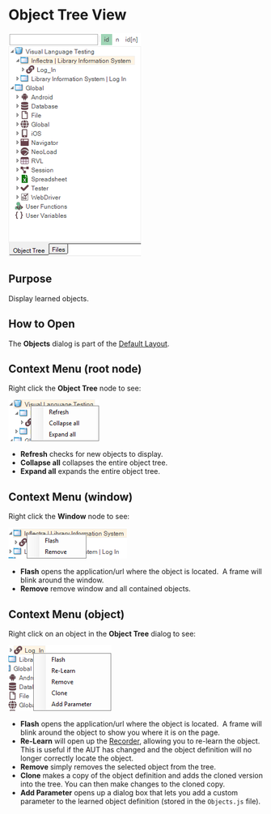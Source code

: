 # Object Tree View

![object tree](./img/object_tree1.png)

## Purpose

Display learned objects.

## How to Open

The **Objects** dialog is part of the [Default Layout](restoring_the_default_layout.md).

## Context Menu (root node)

Right click the **Object Tree** node to see:

![object tree, context menu](./img/object_tree2.png)

* **Refresh** checks for new objects to display.
* **Collapse all** collapses the entire object tree.
* **Expand all** expands the entire object tree.

## Context Menu (window)

Right click the **Window** node to see:

![object tree, context menu](./img/object_tree4.png)

* **Flash** opens the application/url where the object is located.  A frame will blink around the window.
* **Remove** remove window and all contained objects.

## Context Menu (object)

Right click on an object in the **Object Tree** dialog to see:

![object tree, context menu 2](./img/object_tree3.png)

* **Flash** opens the application/url where the object is located.  A frame will blink around the object to show you where it is on the page.
* **Re-Learn** will open up the [Recorder](recording.md), allowing you to re-learn the object. This is useful if the AUT has changed and the object definition will no longer correctly locate the object.
* **Remove** simply removes the selected object from the tree.
* **Clone** makes a copy of the object definition and adds the cloned version into the tree. You can then make changes to the cloned copy.
* **Add Parameter** opens up a dialog box that lets you add a custom parameter to the learned object definition (stored in the `Objects.js` file).
